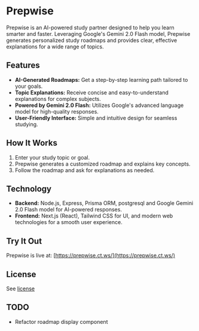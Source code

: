 # Prepwise

Prepwise is an AI-powered study partner designed to help you learn smarter and faster. Leveraging Google's Gemini 2.0 Flash model, Prepwise generates personalized study roadmaps and provides clear, effective explanations for a wide range of topics.

## Features

- **AI-Generated Roadmaps:** Get a step-by-step learning path tailored to your goals.
- **Topic Explanations:** Receive concise and easy-to-understand explanations for complex subjects.
- **Powered by Gemini 2.0 Flash:** Utilizes Google's advanced language model for high-quality responses.
- **User-Friendly Interface:** Simple and intuitive design for seamless studying.

## How It Works

1. Enter your study topic or goal.
2. Prepwise generates a customized roadmap and explains key concepts.
3. Follow the roadmap and ask for explanations as needed.

## Technology

- **Backend:** Node.js, Express, Prisma ORM, postgresql and Google Gemini 2.0 Flash model for AI-powered responses.
- **Frontend:** Next.js (React), Tailwind CSS for UI, and modern web technologies for a smooth user experience.

## Try It Out

Prepwise is live at: [https://prepwise.ct.ws/](https://prepwise.ct.ws/)

## License

See [license](./LICENSE.md)

## TODO

 - Refactor roadmap display component